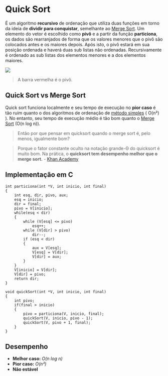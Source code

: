 # Quick Sort
É um algoritmo **recursivo** de ordenação que utiliza duas funções em torno da ideia de **dividir para conquistar**, semelhante ao [Merge Sort](https://github.com/yuri-akira/Ordenacao/tree/master/Merge%20Sort).
Um elemento do vetor é escolhido como **pivô** e a partir da função **particiona**, os dados são rearranjados de forma que os valores menores que o pivô são colocados antes e os maiores depois. Após isto, o pivô estará em sua posição ordenada e haverá duas sub listas não ordenadas. Recursivamente é ordenado as sub listas dos elementos menores e a dos elementos maiores.

![](https://upload.wikimedia.org/wikipedia/commons/6/6a/Sorting_quicksort_anim.gif)

> A barra vermelha é o pivô. 

## Quick Sort vs Merge Sort
Quick sort funciona localmente e seu tempo de execução no **pior caso** é tão ruim quanto o dos algoritmos de ordenação de [método simples](https://github.com/yuri-akira/Ordenacao#métodos-simples) ( O(n²) ). No entanto, seu tempo de execução médio é tão bom quanto o [Merge Sort](https://github.com/yuri-akira/Ordenacao/tree/master/Merge%20Sort) (O(n log n)).

> Então por que pensar em quicksort quando o merge sort é, pelo menos, igualmente bom?

>Porque o fator constante oculto na notação grande-Θ do quicksort é muito bom. Na prática, o **quicksort tem desempenho melhor que o merge sort.** - [Khan Academy](https://pt.khanacademy.org/computing/computer-science/algorithms/quick-sort/a/overview-of-quicksort)


## Implementação em C
```
int particiona(int *V, int inicio, int final)
{
    int esq, dir, pivo, aux;
    esq = inicio;
    dir = final;
    pivo = V[inicio];
    while(esq < dir)
    {
        while (V[esq] <= pivo)
            esq++;
        while (V[dir] > pivo)
            dir--;
        if (esq < dir)
        {
            aux = V[esq];
            V[esq] = V[dir];
            V[dir] = aux;
        }
    }
    V[inicio] = V[dir];
    V[dir] = pivo;
    return dir;
}

void quickSort(int *V, int inicio, int final)
{
    int pivo;
    if(final > inicio)
    {
        pivo = particiona(V, inicio, final);
        quickSort(V, inicio, pivo - 1);
        quickSort(V, pivo + 1, final);
    }
}

```

## Desempenho
- **Melhor caso:** *O(n log n)*
- **Pior caso:** *O(n²)*
- **Não estável**
